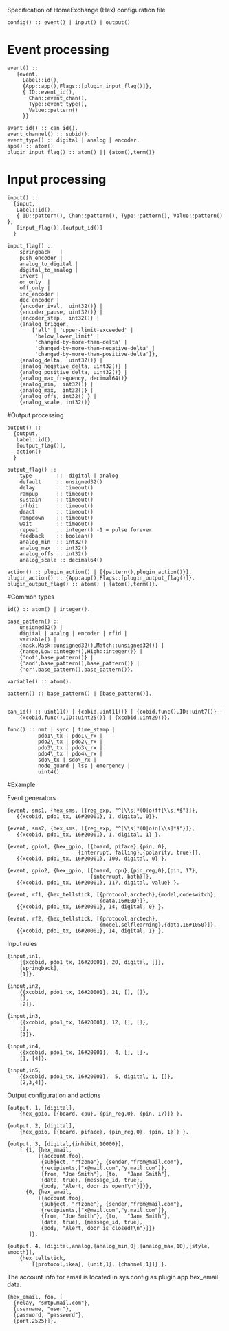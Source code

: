 Specification of HomeExchange (Hex) configuration file

    config() :: event() | input() | output()

# Event processing

    event() ::
       {event,
	     Label::id(),
         {App::app(),Flags::[plugin_input_flag()]},
         { ID::event_id(),
           Chan::event_chan(),
           Type::event_type(),
           Value::pattern()
         }}

	event_id() :: can_id().
	event_channel() :: subid().
	event_type() :: digital | analog | encoder.
	app() :: atom()
	plugin_input_flag() :: atom() || {atom(),term()}

# Input processing

	input() ::
      {input,
       Label::id(),
       { ID::pattern(), Chan::pattern(), Type::pattern(), Value::pattern() },
       [input_flag()],[output_id()]
      }

    input_flag() ::
		springback   |
		push_encoder |
	    analog_to_digital |
	    digital_to_analog |
		invert |
	    on_only  |
	    off_only |
		inc_encoder |
		dec_encoder |
		{encoder_ival,  uint32()} |
	    {encoder_pause, uint32()} |
	    {encoder_step,  int32()} |
		{analog_trigger,
			['all' | 'upper-limit-exceeded' |
			 'below_lower_limit' |
			 'changed-by-more-than-delta' |
			 'changed-by-more-than-negative-delta' |
		     'changed-by-more-than-positive-delta']},
	    {analog_delta,  uint32()} |
		{analog_negative_delta, uint32()} |
		{analog_positive_delta, uint32()} |		
		{analog_max_frequency, decimal64()}
		{analog_min,  int32()} |
		{analog_max,  int32()} |
		{analog_offs, int32() } |
		{analog_scale, int32()}

#Output processing

    output() ::
      {output,
       Label::id(),
       [output_flag()],
	   action()
      }

	output_flag() ::
		type        ::  digital | analog
		default     :: unsigned32()
		delay       :: timeout()
	    rampup      :: timeout()
		sustain     :: timeout()
	    inhbit      :: timeout()
		deact       :: timeout()
		rampdown    :: timeout()
		wait        :: timeout()
		repeat      :: integer() -1 = pulse forever
		feedback    :: boolean()
		analog_min  :: int32()
		analog_max  :: int32()
		analog_offs :: int32()
		analog_scale :: decimal64()

    action() :: plugin_action() | [{pattern(),plugin_action()}].
	plugin_action() :: {App:app(),Flags::[plugin_output_flag()]}.
    plugin_output_flag() :: atom() | {atom(),term()}.

#Common types

	id() :: atom() | integer().

	base_pattern() ::
        unsigned32() |
        digital | analog | encoder | rfid |
        variable() |
		{mask,Mask::unsigned32(),Match::unsigned32()} |
		{range,Low::integer(),High::integer()} |
		{'not',base_pattern()} |
		{'and',base_pattern(),base_pattern()} |
		{'or',base_pattern(),base_pattern()}.

	variable() :: atom().
		
	pattern() :: base_pattern() | [base_pattern()].
	
	
	can_id() :: uint11() | {cobid,uint11()} | {cobid,func(),ID::uint7()} |
		{xcobid,func(),ID::uint25()} | {xcobid,uint29()}.
	         
	func() :: nmt | sync | time_stamp |
		      pdo1\_tx | pdo1\_rx |
  		      pdo2\_tx | pdo2\_rx |
   		      pdo3\_tx | pdo3\_rx |
   		      pdo4\_tx | pdo4\_rx |
   		      sdo\_tx | sdo\_rx |
			  node_guard | lss | emergency |
			  uint4().

#Example

Event generators

    {event, sms1, {hex_sms, [{reg_exp, "^[\\s]*(O|o)ff[\\s]*$"}]},
	   {{xcobid, pdo1_tx, 16#20001}, 1, digital, 0}}.

    {event, sms2, {hex_sms, [{reg_exp, "^[\\s]*(O|o)n[\\s]*$"}]},
	   {{xcobid, pdo1_tx, 16#20001}, 1, digital, 1} }.

    {event, gpio1, {hex_gpio, [{board, piface},{pin, 0},
                           {interrupt, falling},{polarity, true}]},
       {{xcobid, pdo1_tx, 16#20001}, 100, digital, 0} }.

	{event, gpio2, {hex_gpio, [{board, cpu},{pin_reg,0},{pin, 17},
                               {interrupt, both}]},
	   {{xcobid, pdo1_tx, 16#20001}, 117, digital, value} }.

	{event, rf1, {hex_tellstick, [{protocol,arctech},{model,codeswitch},
	                              {data,16#E0D}]},
	   {{xcobid, pdo1_tx, 16#20001}, 14, digital, 0} }.

	{event, rf2, {hex_tellstick, [{protocol,arctech},
	                              {model,selflearning},{data,16#1050}]},
       {{xcobid, pdo1_tx, 16#20001}, 14, digital, 1} }.

Input rules

	{input,in1,
		{{xcobid, pdo1_tx, 16#20001}, 20, digital, []},
		[springback],
		[1]}.

	{input,in2,
		{{xcobid, pdo1_tx, 16#20001}, 21, [], []},
		[],
		[2]}.

    {input,in3,
		{{xcobid, pdo1_tx, 16#20001}, 12, [], []},
		[],
		[3]}.

    {input,in4,
		{{xcobid, pdo1_tx, 16#20001},  4, [], []},
		[], [4]}.

    {input,in5,
		{{xcobid, pdo1_tx, 16#20001},  5, digital, 1, []},
		[2,3,4]}.

Output configuration and actions

	{output, 1, [digital],
		{hex_gpio, [{board, cpu}, {pin_reg,0}, {pin, 17}]} }.

	{output, 2, [digital],
		{hex_gpio, [{board, piface}, {pin_reg,0}, {pin, 1}]} }.

    {output, 3, [digital,{inhibit,10000}],
		[ {1, {hex_email,
		      [{account,foo},
               {subject, "rfzone"}, {sender,"from@mail.com"},
               {recipients,["x@mail.com","y.mail.com"]},
               {from, "Joe Smith"}, {to,   "Jane Smith"},
               {date, true}, {message_id, true},
               {body, "Alert, door is open!\n"}]}},
	      {0, {hex_email,
		      [{account,foo},
               {subject, "rfzone"}, {sender,"from@mail.com"},
               {recipients,["x@mail.com","y.mail.com"]},
               {from, "Joe Smith"}, {to,   "Jane Smith"},
               {date, true}, {message_id, true},
               {body, "Alert, door is closed!\n"}]}}
		   ]}.

	{output, 4, [digital,analog,{analog_min,0},{analog_max,10},{style, smooth}],
		{hex_tellstick,
			[{protocol,ikea}, {unit,1}, {channel,1}]} }.

The account info for email is located in sys.config as
plugin app hex\_email data.

    {hex_email, foo, [
      {relay, "smtp.mail.com"},
      {username, "user"},
      {password, "password"},
      {port,2525}]}.
